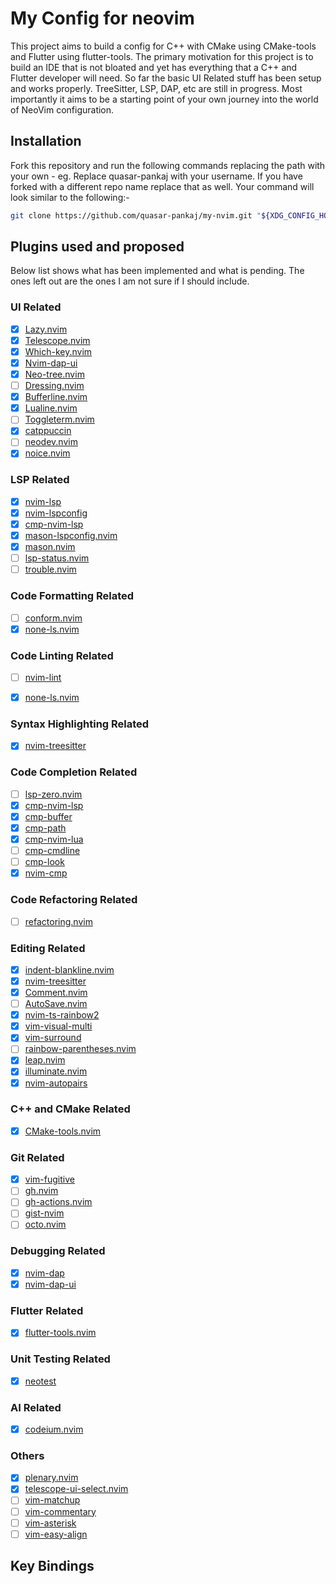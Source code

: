 # My Config for neovim

This project aims to build a config for C++ with CMake using CMake-tools and Flutter using flutter-tools. The primary motivation for this project is to build an IDE that is not bloated and yet has everything that a C++ and Flutter developer will need. So far the basic UI Related stuff has been setup and works properly. TreeSitter, LSP, DAP, etc are still in progress. Most importantly it aims to be a starting point of your own journey into the world of NeoVim configuration.

## Installation

Fork this repository and run the following commands replacing the path with your own -
eg. Replace quasar-pankaj with your username. If you have forked with a different repo name replace that as well. Your command will look similar to the following:-

``` Bash
git clone https://github.com/quasar-pankaj/my-nvim.git "${XDG_CONFIG_HOME:-$HOME/.config}"/nvim && nvim
```

## Plugins used and proposed

Below list shows what has been implemented and what is pending. The ones left out are the ones I am not sure if I should include.

### UI Related

- [x] [Lazy.nvim](https://github.com/folke/lazy.nvim)
- [x] [Telescope.nvim](https://github.com/nvim-telescope/telescope.nvim)
- [x] [Which-key.nvim](https://github.com/folke/which-key.nvim)
- [x] [Nvim-dap-ui](https://github.com/rcarriga/nvim-dap-ui)
- [x] [Neo-tree.nvim](https://github.com/nvim-neo-tree/neo-tree.nvim)
- [ ] [Dressing.nvim](https://github.com/stevearc/dressing.nvim)
- [x] [Bufferline.nvim](https://github.com/akinsho/bufferline.nvim)
- [x] [Lualine.nvim](https://github.com/nvim-lualine/lualine.nvim)
- [ ] [Toggleterm.nvim](https://github.com/akinsho/toggleterm.nvim)
- [x] [catppuccin](https://github.com/catppuccin/nvim)
- [ ] [neodev.nvim](https://github.com/folke/neodev.nvim)
- [x] [noice.nvim](https://github.com/folke/noice.nvim)

### LSP Related

- [x] [nvim-lsp](https://github.com/neovim/nvim-lsp)
- [x] [nvim-lspconfig](https://github.com/neovim/nvim-lspconfig)
- [x] [cmp-nvim-lsp](https://github.com/hrsh7th/cmp-nvim-lsp)
- [x] [mason-lspconfig.nvim](https://github.com/williamboman/mason-lspconfig.nvim)
- [x] [mason.nvim](https://github.com/williamboman/mason.nvim)
- [ ] [lsp-status.nvim](https://github.com/nvim-lua/lsp-status.nvim)
- [ ] [trouble.nvim](https://github.com/folke/trouble.nvim)

### Code Formatting Related

- [ ] [conform.nvim](https://github.com/stevearc/conform.nvim)
- [x] [none-ls.nvim](https://github.com/nvimtools/none-ls.nvim)

### Code Linting Related

- [ ] [nvim-lint](https://github.com/mfussenegger/nvim-lint)
- [x] [none-ls.nvim](https://github.com/nvimtools/none-ls.nvim)


### Syntax Highlighting Related

- [x] [nvim-treesitter](https://github.com/nvim-treesitter/nvim-treesitter)

### Code Completion Related

- [ ] [lsp-zero.nvim](https://github.com/VonHeikemen/lsp-zero.nvim)
- [x] [cmp-nvim-lsp](https://github.com/hrsh7th/cmp-nvim-lsp)
- [x] [cmp-buffer](https://github.com/hrsh7th/cmp-buffer)
- [x] [cmp-path](https://github.com/hrsh7th/cmp-path)
- [x] [cmp-nvim-lua](https://github.com/hrsh7th/cmp-nvim-lua)
- [ ] [cmp-cmdline](https://github.com/hrsh7th/cmp-cmdline)
- [ ] [cmp-look](https://github.com/octaltree/cmp-look)
- [x] [nvim-cmp](https://github.com/hrsh7th/nvim-cmp)

### Code Refactoring Related

- [ ] [refactoring.nvim](https://github.com/ThePrimeagen/refactoring.nvim)

### Editing Related

- [x] [indent-blankline.nvim](https://github.com/lukas-reineke/indent-blankline.nvim)
- [x] [nvim-treesitter](https://github.com/nvim-treesitter/nvim-treesitter)
- [x] [Comment.nvim](https://github.com/numToStr/Comment.nvim)
- [ ] [AutoSave.nvim](https://github.com/Pocco81/AutoSave.nvim)
- [x] [nvim-ts-rainbow2](https://github.com/HiPhish/nvim-ts-rainbow2)
- [x] [vim-visual-multi](https://github.com/mg979/vim-visual-multi)
- [x] [vim-surround](https://github.com/tpope/vim-surround)
- [ ] [rainbow-parentheses.nvim](https://github.com/kien/rainbow_parentheses.vim)
- [x] [leap.nvim](https://github.com/ggandor/leap.nvim)
- [x] [illuminate.nvim](https://github.com/RRethy/vim-illuminate)
- [x] [nvim-autopairs](https://github.com/windwp/nvim-autopairs)

### C++ and CMake Related

- [x] [CMake-tools.nvim](https://github.com/Civitasv/cmake-tools.nvim)

### Git Related

- [x] [vim-fugitive](https://github.com/tpope/vim-fugitive)
- [ ] [gh.nvim](https://github.com/ldelossa/gh.nvim)
- [ ] [gh-actions.nvim](https://github.com/ldelossa/gh-actions.nvim)
- [ ] [gist-nvim](https://github.com/mattn/gist-vim)
- [ ] [octo.nvim](https://github.com/pwntester/octo.nvim)

### Debugging Related

- [x] [nvim-dap](https://github.com/mfussenegger/nvim-dap)
- [x] [nvim-dap-ui](https://github.com/rcarriga/nvim-dap-ui)

### Flutter Related

- [x] [flutter-tools.nvim](https://github.com/akinsho/flutter-tools.nvim)

### Unit Testing Related

- [x] [neotest](https://github.com/nvim-neotest/neotest)

### AI Related

- [x] [codeium.nvim](https://github.com/Exafunction/codeium.vim)

### Others

- [x] [plenary.nvim](https://github.com/nvim-lua/plenary.nvim)
- [x] [telescope-ui-select.nvim](https://github.com/nvim-telescope/telescope-ui-select.nvim)
- [ ] [vim-matchup](https://github.com/andymass/vim-matchup)
- [ ] [vim-commentary](https://github.com/tpope/vim-commentary)
- [ ] [vim-asterisk](https://github.com/haya14busa/vim-asterisk)
- [ ] [vim-easy-align](https://github.com/junegunn/vim-easy-align)

## Key Bindings


